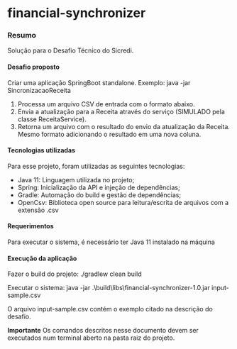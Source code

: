 # financial-synchronizer
### Resumo
Solução para o Desafio Técnico do Sicredi.

#### Desafio proposto
Criar uma aplicação SpringBoot standalone. Exemplo: java -jar SincronizacaoReceita <input-file>
1. Processa um arquivo CSV de entrada com o formato abaixo.
2. Envia a atualização para a Receita através do serviço (SIMULADO pela classe ReceitaService).
3. Retorna um arquivo com o resultado do envio da atualização da Receita. Mesmo formato adicionando o resultado em uma nova coluna.

#### Tecnologias utilizadas
Para esse projeto, foram utilizadas as seguintes tecnologias:
* Java 11: Linguagem utilizada no projeto;
* Spring: Inicialização da API e injeção de dependências;
* Gradle: Automação do build e gestão de dependências;
* OpenCsv: Biblioteca open source para leitura/escrita de arquivos com a extensão .csv

#### Requerimentos
Para executar o sistema, é necessário ter Java 11 instalado na máquina

#### Execução da aplicação
Fazer o build do projeto:
./gradlew clean build

Executar o sistema:
java -jar .\build\libs\financial-synchronizer-1.0.jar input-sample.csv

O arquivo input-sample.csv contém o exemplo citado na descrição do desafio.

**Importante** Os comandos descritos nesse documento devem ser executados num terminal aberto na pasta raiz do projeto.
